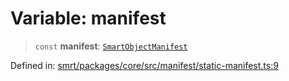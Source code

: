 # Variable: manifest

> `const` **manifest**: [`SmartObjectManifest`](../interfaces/SmartObjectManifest.md)

Defined in: [smrt/packages/core/src/manifest/static-manifest.ts:9](https://github.com/happyvertical/smrt/blob/3e10e04571f8229dee5c87ee2f9b9b06c6c49f12/packages/core/src/manifest/static-manifest.ts#L9)
